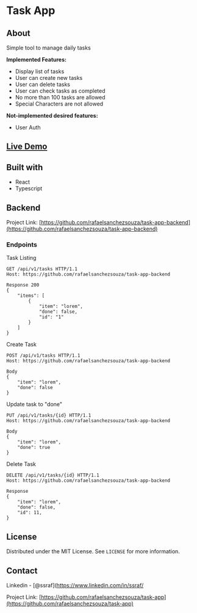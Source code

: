 # Task App

## About

Simple tool to manage daily tasks

**Implemented Features:**
- Display list of tasks
- User can create new tasks
- User can delete tasks
- User can check tasks as completed
- No more than 100 tasks are allowed
- Special Characters are not allowed

**Not-implemented desired features:**
- User Auth

## [Live Demo](https://ssraf-task-app.herokuapp.com/)

## Built with
- React
- Typescript

## Backend

Project Link: [https://github.com/rafaelsanchezsouza/task-app-backend](https://github.com/rafaelsanchezsouza/task-app-backend)

### Endpoints
Task Listing

    GET /api/v1/tasks HTTP/1.1
    Host: https://github.com/rafaelsanchezsouza/task-app-backend
    
    Response 200
    {
        "items": [
            {
                "item": "lorem",
                "done": false,
                "id": "1"
            }
        ]
    }

Create Task

    POST /api/v1/tasks HTTP/1.1
    Host: https://github.com/rafaelsanchezsouza/task-app-backend
    
    Body
    {
        "item": "lorem",
        "done": false
    }

Update task to "done"

    PUT /api/v1/tasks/{id} HTTP/1.1
    Host: https://github.com/rafaelsanchezsouza/task-app-backend
    
    Body
    {
        "item": "lorem",
        "done": true
    }

Delete Task

    DELETE /api/v1/tasks/{id} HTTP/1.1
    Host: https://github.com/rafaelsanchezsouza/task-app-backend
    
    Response
    {
        "item": "lorem",
        "done": false,
        "id": 11,
    }

## License

Distributed under the MIT License. See `LICENSE` for more information.

## Contact

Linkedin - [@ssraf](https://www.linkedin.com/in/ssraf/

Project Link: [https://github.com/rafaelsanchezsouza/task-app](https://github.com/rafaelsanchezsouza/task-app)
